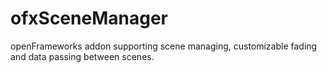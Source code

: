 ofxSceneManager
===============

openFrameworks addon supporting scene managing, customizable fading and data passing between scenes.
